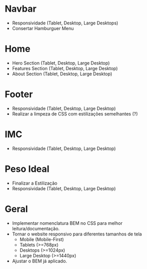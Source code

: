 # Navbar
- Responsividade (Tablet, Desktop, Large Desktops)
- Consertar Hamburguer Menu

# Home
- Hero Section (Tablet, Desktop, Large Desktop)
- Features Section (Tablet, Desktop, Large Desktop)
- About Section (Tablet, Desktop, Large Desktop)

# Footer
- Responsividade (Tablet, Desktop, Large Desktop)
- Realizar a limpeza de CSS com estilizações semelhantes (?)

# IMC
- Responsividade (Tablet, Desktop, Large Desktop)

# Peso Ideal
- Finalizar a Estilização
- Responsividade (Tablet, Desktop, Large Desktop)

# Geral
- Implementar nomenclatura BEM no CSS para melhor leitura/documentação.
- Tornar o website responsivo para diferentes tamanhos de tela
    - Mobile (Mobile-First)
    - Tablets (>=768px)
    - Desktops (>=1024px)
    - Large Desktop (>=1440px)
- Ajustar o BEM já aplicado.